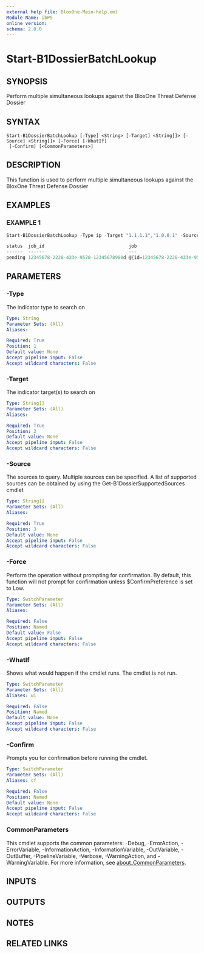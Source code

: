 ```yaml
---
external help file: BloxOne-Main-help.xml
Module Name: ibPS
online version:
schema: 2.0.0
---
```


# Start-B1DossierBatchLookup

## SYNOPSIS
Perform multiple simultaneous lookups against the BloxOne Threat Defense Dossier

## SYNTAX

```
Start-B1DossierBatchLookup [-Type] <String> [-Target] <String[]> [-Source] <String[]> [-Force] [-WhatIf]
 [-Confirm] [<CommonParameters>]
```

## DESCRIPTION
This function is used to perform multiple simultaneous lookups against the BloxOne Threat Defense Dossier

## EXAMPLES

### EXAMPLE 1
```powershell
Start-B1DossierBatchLookup -Type ip -Target "1.1.1.1","1.0.0.1" -Source "apt","mandiant"

status  job_id                               job
------  ------                               ---
pending 12345678-2228-433e-9578-12345678980d @{id=12345678-2228-433e-9578-12345678980d; state=created; status=pending; create_ts=1709744311615; create_time=3/6/2024 4:58:31PM; start_ts=1709744311615; start_time=3/6/2024 4:58:31PM; request_ttl=0; result_ttl=3600; pending_tasks=System.Ob…
```

## PARAMETERS

### -Type
The indicator type to search on

```yaml
Type: String
Parameter Sets: (All)
Aliases:

Required: True
Position: 1
Default value: None
Accept pipeline input: False
Accept wildcard characters: False
```

### -Target
The indicator target(s) to search on

```yaml
Type: String[]
Parameter Sets: (All)
Aliases:

Required: True
Position: 2
Default value: None
Accept pipeline input: False
Accept wildcard characters: False
```

### -Source
The sources to query.
Multiple sources can be specified.
A list of supported sources can be obtained by using the Get-B1DossierSupportedSources cmdlet

```yaml
Type: String[]
Parameter Sets: (All)
Aliases:

Required: True
Position: 3
Default value: None
Accept pipeline input: False
Accept wildcard characters: False
```

### -Force
Perform the operation without prompting for confirmation.
By default, this function will not prompt for confirmation unless $ConfirmPreference is set to Low.

```yaml
Type: SwitchParameter
Parameter Sets: (All)
Aliases:

Required: False
Position: Named
Default value: False
Accept pipeline input: False
Accept wildcard characters: False
```

### -WhatIf
Shows what would happen if the cmdlet runs.
The cmdlet is not run.

```yaml
Type: SwitchParameter
Parameter Sets: (All)
Aliases: wi

Required: False
Position: Named
Default value: None
Accept pipeline input: False
Accept wildcard characters: False
```

### -Confirm
Prompts you for confirmation before running the cmdlet.

```yaml
Type: SwitchParameter
Parameter Sets: (All)
Aliases: cf

Required: False
Position: Named
Default value: None
Accept pipeline input: False
Accept wildcard characters: False
```

### CommonParameters
This cmdlet supports the common parameters: -Debug, -ErrorAction, -ErrorVariable, -InformationAction, -InformationVariable, -OutVariable, -OutBuffer, -PipelineVariable, -Verbose, -WarningAction, and -WarningVariable. For more information, see [about_CommonParameters](http://go.microsoft.com/fwlink/?LinkID=113216).

## INPUTS

## OUTPUTS

## NOTES

## RELATED LINKS
